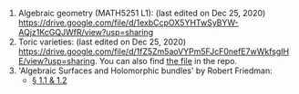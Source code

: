 1. Algebraic geometry (MATH5251 L1): (last edited on Dec 25, 2020) https://drive.google.com/file/d/1exbCcpOX5YHTwSyBYW-AQjz1KcGQJWfR/view?usp=sharing
2. Toric varieties: (last edited on Dec 25, 2020) https://drive.google.com/file/d/1fZ5Zm5aoVYPm5FJcF0nefE7wWkfsgIHE/view?usp=sharing. You can also find [the file](https://github.com/Catta-pilosa/Notebooks/blob/main/Note%20on%20Toric%20Varieties.pdf) in the repo.
3. 'Algebraic Surfaces and Holomorphic bundles' by Robert Friedman: 
   - [§ 1.1 & 1.2](https://github.com/Catta-pilosa/Notebooks/blob/main/Note%20on%20Friedman/Friedman%201.1-1.2.pdf)
